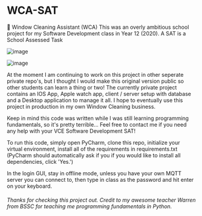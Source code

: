 # WCA-SAT
🌊 Window Cleaning Assistant (WCA) This was an overly ambitious school project for my Software Development class in Year 12 (2020). A SAT is a School Assessed Task

![image](https://user-images.githubusercontent.com/51737378/122884453-875a0e00-d381-11eb-9ab1-05bd811b4654.png)

![image](https://user-images.githubusercontent.com/51737378/122885697-a86f2e80-d382-11eb-9781-ec23f19d1cc4.png)


At the moment I am continuing to work on this project in other seperate private repo's, but I thought I would make this original version public so other students can learn a thing or two! The currently private project contains an IOS App, Apple watch app, client / server setup with database and a Desktop application to manage it all. I hope to eventually use this project in production in my own Window Cleaning business.

Keep in mind this code was written while I was still learning programming fundamentals, so it's pretty terrible...
Feel free to contact me if you need any help with your VCE Software Development SAT!


To run this code, simply open PyCharm, clone this repo, initialize your virtual environment, install all of the requirements in requirements.txt (PyCharm should automatically ask if you if you would like to install all dependencies, click 'Yes.')

In the login GUI, stay in offline mode, unless you have your own MQTT server you can connect to, then type in class as the password and hit enter on your keyboard.



###### Thanks for checking this project out. Credit to my awesome teacher Warren from BSSC for teaching me programming fundamentals in Python.
